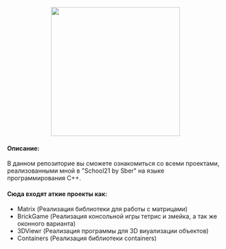 <div id="header" align="center">
   <img src="https://i.giphy.com/media/v1.Y2lkPTc5MGI3NjExbHhqN3RncWxyYml3bmk5N3JsNXVpOGN0ZG0yMmRwdndtaGE0eml0byZlcD12MV9pbnRlcm5hbF9naWZfYnlfaWQmY3Q9Zw/IKhv3kdeQATjWUUQT1/giphy.gif" width="300"/>
</div>

<h4 align="left">Описание:</h4>

В данном репозиторие вы сможете ознакомиться со всеми проектами, реализованными мной в "School21 by Sber" на языке программирования С++.  

<h4 align="left">Сюда входят аткие проекты как:</h4>

- Matrix (Реализация библиотеки для работы с матрицами)
- BrickGame (Реализация консольной игры тетрис и змейка, а так же оконного варианта)
- 3DViewr (Реализация программы для 3D виуализации объектов)
- Containers (Реализация библиотеки containers)
